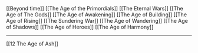 [[Beyond time]]
[[The Age of the Primordials]]
[[The Eternal Wars]]
[[The Age of The Gods]]
[[The Age of Awakening]]
[[The Age of Building]]
[[The Age of Rising]]
[[The Sundering War]]
[[The Age of Wandering]]
[[The Age of Shadows]]
[[The Age of Heroes]]
[[The Age of Harmony]]

---

[[12 The Age of Ash]]